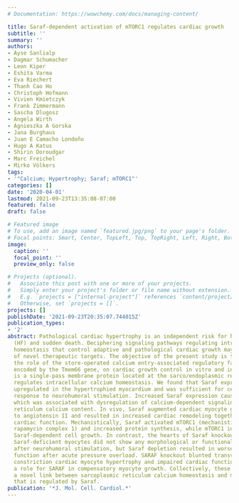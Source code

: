 ```yaml
---
# Documentation: https://wowchemy.com/docs/managing-content/

title: Saraf-dependent activation of mTORC1 regulates cardiac growth
subtitle: ''
summary: ''
authors:
- Ayse Sanlialp
- Dagmar Schumacher
- Leon Kiper
- Eshita Varma
- Eva Riechert
- Thanh Cao Ho
- Christoph Hofmann
- Vivien Kmietczyk
- Frank Zimmermann
- Sascha Dlugosz
- Angela Wirth
- Agnieszka A Gorska
- Jana Burghaus
- Juan E Camacho Londoño
- Hugo A Katus
- Shirin Doroudgar
- Marc Freichel
- Mirko Völkers
tags:
- '"Calcium; Hypertrophy; Saraf; mTORC1"'
categories: []
date: '2020-04-01'
lastmod: 2021-09-23T13:35:08-07:00
featured: false
draft: false

# Featured image
# To use, add an image named `featured.jpg/png` to your page's folder.
# Focal points: Smart, Center, TopLeft, Top, TopRight, Left, Right, BottomLeft, Bottom, BottomRight.
image:
  caption: ''
  focal_point: ''
  preview_only: false

# Projects (optional).
#   Associate this post with one or more of your projects.
#   Simply enter your project's folder or file name without extension.
#   E.g. `projects = ["internal-project"]` references `content/project/deep-learning/index.md`.
#   Otherwise, set `projects = []`.
projects: []
publishDate: '2021-09-23T20:35:07.744015Z'
publication_types:
- '2'
abstract: Pathological cardiac hypertrophy is an independent risk for heart failure
  (HF) and sudden death. Deciphering signaling pathways regulating intracellular Ca2+
  homeostasis that control adaptive and pathological cardiac growth may enable identification
  of novel therapeutic targets. The objective of the present study is to determine
  the role of the store-operated calcium entry-associated regulatory factor (Saraf),
  encoded by the Tmem66 gene, on cardiac growth control in vitro and in vivo. Saraf
  is a single-pass membrane protein located at the sarco/endoplasmic reticulum and
  regulates intracellular calcium homeostasis. We found that Saraf expression was
  upregulated in the hypertrophied myocardium and was sufficient for cell growth in
  response to neurohumoral stimulation. Increased Saraf expression caused cell growth,
  which was associated with dysregulation of calcium-dependent signaling and sarcoplasmic
  reticulum calcium content. In vivo, Saraf augmented cardiac myocyte growth in response
  to angiotensin II and resulted in increased cardiac remodeling together with worsened
  cardiac function. Mechanistically, Saraf activated mTORC1 (mechanistic target of
  rapamycin complex 1) and increased protein synthesis, while mTORC1 inhibition blunted
  Saraf-dependent cell growth. In contrast, the hearts of Saraf knockout mice and
  Saraf-deficient myocytes did not show any morphological or functional alterations
  after neurohumoral stimulation, but Saraf depletion resulted in worsened cardiac
  function after acute pressure overload. SARAF knockout blunted transverse aortic
  constriction cardiac myocyte hypertrophy and impaired cardiac function, demonstrating
  a role for SARAF in compensatory myocyte growth. Collectively, these results reveal
  a novel link between sarcoplasmic reticulum calcium homeostasis and mTORC1 activation
  that is regulated by Saraf.
publication: '*J. Mol. Cell. Cardiol.*'
---
```

